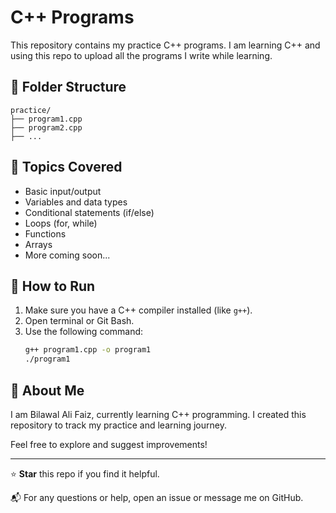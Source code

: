 # C++ Programs

This repository contains my practice C++ programs. I am learning C++ and using this repo to upload all the programs I write while learning.

## 📁 Folder Structure
```
practice/
├── program1.cpp
├── program2.cpp
├── ...
```

## 📌 Topics Covered
- Basic input/output
- Variables and data types
- Conditional statements (if/else)
- Loops (for, while)
- Functions
- Arrays
- More coming soon...

## 🚀 How to Run
1. Make sure you have a C++ compiler installed (like `g++`).
2. Open terminal or Git Bash.
3. Use the following command:
   ```bash
   g++ program1.cpp -o program1
   ./program1
   ```

## 🔖 About Me
I am Bilawal Ali Faiz, currently learning C++ programming. I created this repository to track my practice and learning journey.

Feel free to explore and suggest improvements!

---

⭐ **Star** this repo if you find it helpful.

📬 For any questions or help, open an issue or message me on GitHub.
